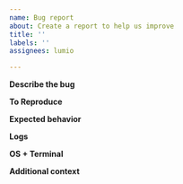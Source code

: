 ```yaml
---
name: Bug report
about: Create a report to help us improve
title: ''
labels: ''
assignees: lumio

---
```


**Describe the bug**
<!-- A clear and concise description of what the bug is -->

**To Reproduce**
<!-- Steps to reproduce the behavior -->

**Expected behavior**
<!-- A clear and concise description of what you expected to happen -->

**Logs**
<!-- What is the console output -->

**OS + Terminal**
<!-- What OS and Terminal does this affect -->

**Additional context**
<!-- Add any other context about the problem here -->
